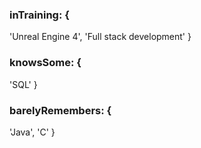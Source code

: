 ### inTraining: {
  'Unreal Engine 4',
  'Full stack development'
}

### knowsSome: {
  'SQL'
}

### barelyRemembers: {
  'Java',
  'C'
}
